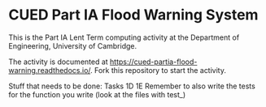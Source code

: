 # CUED Part IA Flood Warning System

This is the Part IA Lent Term computing activity at the Department of
Engineering, University of Cambridge.

The activity is documented at
https://cued-partia-flood-warning.readthedocs.io/. Fork this repository
to start the activity.

Stuff that needs to be done:
Tasks 1D 1E
Remember to also write the tests for the function you write (look at the files with test_)
